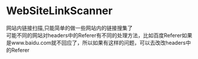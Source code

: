 # WebSiteLinkScanner
网站内链接扫描,只能简单的做一些网站内的链接搜集了  
可能不同的网站对headers中的Referer有不同的处理方法，比如百度Referer如果是www.baidu.com就不回应了，所以如果有这样的问题，可以去改改headers中的Referer
